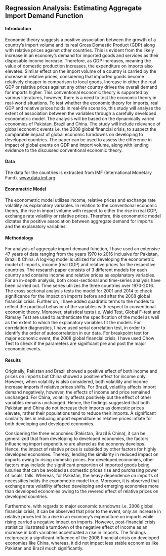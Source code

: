 ## Regression Analysis: Estimating Aggregate Import Demand Function

#### Introduction
Economic theory suggests a positive association between the growth of a country’s import volume and its real Gross Domestic Product (GDP) along with relative prices against other countries. This is evident from the likely increase in an economy’s demand for imported goods and services as their disposable income increase. Therefore, as GDP increases, meaning the value of domestic production increases, the expenditure on imports also elevates. Similar effect on the import volume of a country is carried by the increase in relative prices, considering that imported goods become relatively cheaper in comparison to local goods. Increase in either the real GDP or relative prices against any other country drives the overall demand for imports higher. This conventional economic theory is supported by various literatures, however, there is a need to test the economic theory in real-world situations.
To test whether the economic theory for imports, real GDP and relative prices holds in real-life scenario, this study will analyse the extent of association between the variables through a carefully developed econometric model. The analysis will be based on the dynamically varied economies of Pakistan, Brazil and China. The study will include relevance of global economic events i.e. the 2008 global financial crisis, to suspect the comparable impact of global economic turndowns on developing to developed countries. The paper can be used to assess the difference in impact of global events on GDP and import volume, along with lending evidence to the discussed conventional economic theory.

#### Data
The data for the countries is extracted from IMF (International Monetary Fund).
www.data.imf.org

#### Econometric Model
The econometric model utilizes income, relative prices and exchange rate volatility as explanatory variables. In relation to the conventional economic theory, the rise in
import volume with respect to either the rise in real GDP, exchange rate volatility or relative prices. Therefore, this econometric model dictates the positive association between aggregate demand for imports and the explanatory variables.

#### Methodology
For analysis of aggregate import demand function, I have used an extensive 47 years of data ranging from the years 1970 to 2016 inclusive for Pakistan, Brazil & China. A log-log model is utilized for developing the econometric model of imports, income (real GDP) and relative prices for the respective countries. The research paper consists of 3 different models for each country and contains income and relative prices as explanatory variables. For an in-depth analysis, both cross-sectional and time-series analysis have been carried out. Time series utilizes the three countries over 1970-2016. The cross sectional analysis tests the model for 2001 and 2014 to check significance for the impact on imports before and after the 2008 global financial crisis.
Further on, I have added quadratic terms to the models to reflect the practical behavior of the variables with respect to conventional economic theory. Moreover, statistical tests i.e. Wald Test, Global F-test and Ramsay Test are used to authenticate the specification of the model as well as the extent to which the explanatory variables fit the models. For correlation diagnostics, I have used serial correlation test, in order to identify the order of autocorrelation in our data. For breakpoint test for major economic event, the 2008 global financial crisis, I have used Chow Test to check if the parameters are significant pre and post the major economic events. 

#### Results
Originally, Pakistan and Brazil showed a positive effect of both income and prices on imports but China showed a positive effect for income only. However, when volatility is also considered, both volatility and income increase imports if relative prices shifts. For Brazil, volatility affects import demand negatively, however, the effects of income and price remained unchanged. For China, volatility affects positively but the effect of other variables remains unchanged. Hence, the findings suggested that both Pakistan and China do not increase their imports as domestic prices elevate, rather their populations tend to reduce their imports. A significant similarity lies in reducing import expenditure as relative prices inflate for both developing and developed economies.

Considering the three economies (Pakistan, Brazil & China), it can be generalized that from developing to developed economies, the factors influencing import expenditure are altered as the economy develops. Hence, the impact of relative prices is subsided by other factors for highly developed economies. Thereby, lending the similarity in reduced impact on imports owing to rising domestic prices. For developed economies, other factors may include the significant proportion of imported goods being luxuries that can be avoided as domestic prices rise and purchasing power of locals’ falls. Whereas, for Pakistan, the heavy dependence on imports of necessities holds the econometric model true. Moreover, it is observed that exchange rate volatility affected developing and emerging economies more than developed economies owing to the revered effect of relative prices on developed countries.

Furthermore, with regards to major economic turndowns i.e. 2008 global financial crisis, it can be observed that prior to the event, only an increase in relative prices led to a rise in an economy’s expenditure on imports while rising carried a negative impact on imports. However, post-financial crisis statistics illustrated a turndown of the negative effect of income as an increase in both variables accentuated a rise in imports. The findings reciprocate a significant influence of the 2008 financial crisis on developed economies like China, whereas, it did not impact less stable economies like Pakistan and Brazil much significantly.
